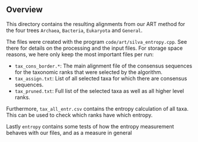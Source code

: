 Overview
-------------------------

This directory contains the resulting alignments from our ART method for the four 
trees `Archaea`, `Bacteria`, `Eukaryota` and `General`.

The files were created with the program `code/art/silva_entropy.cpp`.
See there for details on the processing and the input files.
For storage space reasons, we here only keep the most important files per run:

 * `tax_cons_border.*`: The main alignment file of the consensus 
   sequences for the taxonomic ranks that were selected by the algorithm.
 * `tax_assign.txt`: List of all selected taxa for which there are consensus sequences.
 * `tax_pruned.txt`: Full list of the selected taxa as well as all higher level ranks.
 
Furthermore, `tax_all_entr.csv` contains the entropy calculation of all taxa.
This can be used to check which ranks have which entropy.

Lastly `entropy` contains some tests of how the entropy measurement behaves
with our files, and as a measure in general
